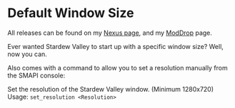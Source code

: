 ﻿# Default Window Size
All releases can be found on my [Nexus page](https://www.nexusmods.com/users/79440738?tab=user+files), and my [ModDrop](https://www.moddrop.com/stardew-valley/profile/251772/mods) page.

Ever wanted Stardew Valley to start up with a specific window size? Well, now you can.

Also comes with a command to allow you to set a resolution manually from the SMAPI console:

Set the resolution of the Stardew Valley window. (Minimum 1280x720)  
Usage: `set_resolution <Resolution>`